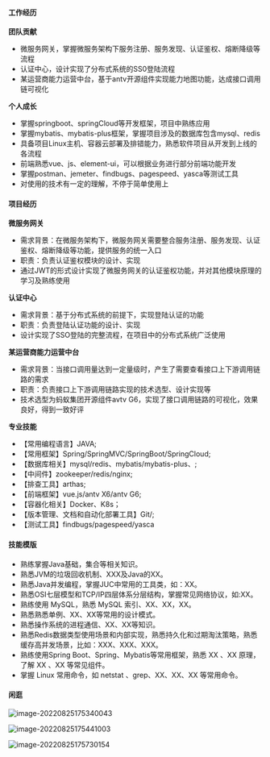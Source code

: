 #### 工作经历

**团队贡献**

- 微服务网关，掌握微服务架构下服务注册、服务发现、认证鉴权、熔断降级等流程
- 认证中心，设计实现了分布式系统的SS0登陆流程
- 某运营商能力运营中台，基于antv开源组件实现能力地图功能，达成接口调用链可视化

**个人成长**

- 掌握springboot、springCloud等开发框架，项目中熟练应用
- 掌握mybatis、mybatis-plus框架，掌握项目涉及的数据库包含mysql、redis
- 具备项目Linux主机、容器云部署及排错能力，熟悉软件项目从开发到上线的各流程
- 前端熟悉vue、js、element-ui，可以根据业务进行部分前端功能开发
- 掌握postman、jemeter、findbugs、pagespeed、yasca等测试工具
- 对使用的技术有一定的理解，不停于简单使用上

#### 项目经历

**微服务网关**

- 需求背景：在微服务架构下，微服务网关需要整合服务注册、服务发现、认证鉴权、熔断降级等功能，提供服务的统一入口
- 职责：负责认证鉴权模块的设计、实现
- 通过JWT的形式设计实现了微服务网关的认证鉴权功能，并对其他模块原理的学习及熟练使用

**认证中心**

- 需求背景：基于分布式系统的前提下，实现登陆认证的功能
- 职责：负责登陆认证功能的设计、实现
- 设计实现了SSO登陆的完整流程，在项目中的分布式系统广泛使用

**某运营商能力运营中台**

- 需求背景：当接口调用量达到一定量级时，产生了需要查看接口上下游调用链路的需求
- 职责：负责接口上下游调用链路实现的技术选型、设计实现等
- 技术选型为蚂蚁集团开源组件avtv G6，实现了接口调用链路的可视化，效果良好，得到一致好评

**专业技能**

- 【常用编程语言】JAVA;
- 【常用框架】Spring/SpringMVC/SpringBoot/SpringCloud;
- 【数据库相关】mysql/redis、mybatis/mybatis-plus、;
- 【中间件】zookeeper/redis/nginx;
- 【排查工具】arthas;
- 【前端框架】vue.js/antv X6/antv G6;
- 【容器化相关】Docker、K8s；
- 【版本管理、文档和自动化部署工具】Git/;
- 【测试工具】findbugs/pagespeed/yasca







#### 技能模版

- 熟练掌握Java基础，集合等相关知识。
- 熟悉JVM的垃圾回收机制、XXX及Java的XX。
- 熟悉Java并发编程，掌握JUC中常用的工具类，如：XX。
- 熟悉OSI七层模型和TCP/IP四层体系分层结构，掌握常见网络协议，如:XX。
- 熟练使用 MySQL，熟悉 MySQL 索引、XX、XX，XX。
- 熟悉熟悉单例、XX、XX等常用的设计模式。
- 熟悉操作系统的进程通信、XX、XX等知识。
- 熟悉Redis数据类型使用场景和内部实现，熟悉持久化和过期淘汰策略，熟悉缓存高并发场景，比如：XXX、XXX、XXX。
- 熟练使用Spring Boot、Spring、Mybatis等常用框架，熟悉 XX 、XX 原理，了解 XX 、XX 等常见组件。
- 掌握 Linux 常用命令，如 netstat 、grep、XX、XX、XX 等常用命令。





#### 闲逛

![image-20220825175340043](http://rgwngkfs9.hn-bkt.clouddn.com/image-20220825175340043.png)

![image-20220825175441003](http://rgwngkfs9.hn-bkt.clouddn.com/image-20220825175441003.png)

![image-20220825175730154](C:\Users\Administrator\AppData\Roaming\Typora\typora-user-images\image-20220825175730154.png)